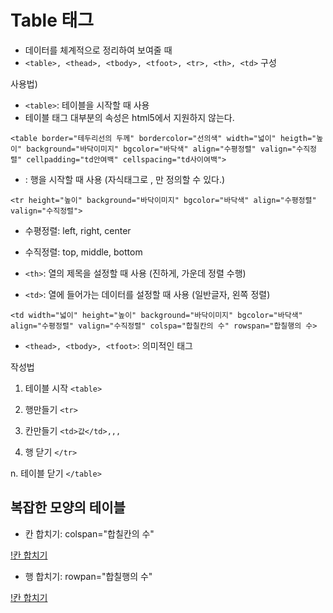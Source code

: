 # Table 태그
- 데이터를 체계적으로 정리하여 보여줄 때
- ``<table>, <thead>, <tbody>, <tfoot>, <tr>, <th>, <td>`` 구성

사용법)
- `<table>`: 테이블을 시작할 때 사용
- 테이블 태그 대부분의 속성은 html5에서 지원하지 않는다.

``<table border="테두리선의 두께" bordercolor="선의색" width="넓이" heigth="높이" background="바닥이미지" bgcolor="바닥색" align="수평정렬" valign="수직정렬" cellpadding="td안여백" cellspacing="td사이여백">`` 

- <tr>: 행을 시작할 때 사용 (자식태그로 <th>, <td>만 정의할 수 있다.)

``<tr height="높이" background="바닥이미지" bgcolor="바닥색" align="수평정렬" valign="수직정렬">``

- 수평정렬: left, right, center
- 수직정렬: top, middle, bottom

- `<th>`: 열의 제목을 설정할 때 사용 (진하게, 가운데 정렬 수행)
- `<td>`: 열에 들어가는 데이터를 설정할 때 사용 (일반글자, 왼쪽 정렬)

``<td width="넓이" height="높이" background="바닥이미지" bgcolor="바닥색" align="수평정렬" valign="수직정렬" colspa="합칠칸의 수" rowspan="합칠행의 수>``

- ``<thead>, <tbody>, <tfoot>``: 의미적인 태그

작성법
1. 테이블 시작
`<table>`

2. 행만들기
`<tr>`

3. 칸만들기
`<td>값</td>,,,`

4. 행 닫기
`</tr>`

n. 테이블 닫기
`</table>`

## 복잡한 모양의 테이블
- 칸 합치기: colspan="합칠칸의 수"

[!칸 합치기](images/colspan.jpg)

- 행 합치기: rowpan="합칠행의 수"

[!칸 합치기](images/rowspan.jpg)


